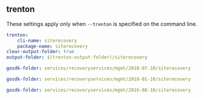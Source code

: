 
## trenton

These settings apply only when `--trenton` is specified on the command line.

``` yaml $(trenton)
trenton:
    cli-name: siterecovery
    package-name: siterecovery
clear-output-folder: true
output-folder: $(trenton-output-folder)/siterecovery
```

``` yaml $(tag)=='package-2018-07' && $(trenton)
gosdk-folder: services/recoveryservices/mgmt/2018-07-10/siterecovery
```

``` yaml $(tag)=='package-2018-01' && $(trenton)
gosdk-folder: services/recoveryservices/mgmt/2018-01-10/siterecovery
```

``` yaml $(tag)=='package-2016-08' && $(trenton)
gosdk-folder: services/recoveryservices/mgmt/2016-08-10/siterecovery
```
